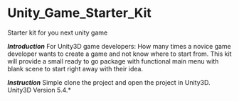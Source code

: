 # Unity_Game_Starter_Kit
Starter kit for you next unity game

***Introduction***
For Unity3D game developers:
How many times a novice game developer wants to create a game and not know where to start from. This kit will provide a small ready to go package with functional main menu with blank scene to start right away with their idea.

***Instruction***
Simple clone the project and open the project in Unity3D.
Unity3D Version 5.4.*

